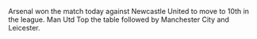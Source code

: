 Arsenal won the match today against Newcastle United to move to 10th in the league. Man Utd Top the table followed by Manchester City and Leicester.
